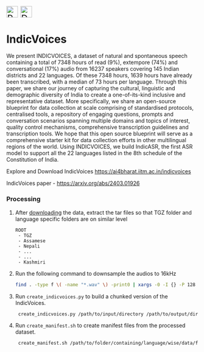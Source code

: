  
<p style="font-size: 24px;">
  <a href="https://arxiv.org/abs/2403.01926" style="text-decoration:none;">
    <img src="https://img.shields.io/badge/Paper-blue" alt="Paper" style="vertical-align: middle; height: 30px;">
  </a>
  <a href="https://ai4bharat.iitm.ac.in/indicvoices/" style="text-decoration:none;">
    <img src="https://img.shields.io/badge/Data-green" alt="Data" style="vertical-align: middle; height: 30px;">
  </a>
</p>

# IndicVoices

We present INDICVOICES, a dataset of natural and spontaneous speech containing a
total of 7348 hours of read (9%), extempore (74%) and conversational (17%) audio
from 16237 speakers covering 145 Indian districts and 22 languages. Of these
7348 hours, 1639 hours have already been transcribed, with a median of 73 hours
per language. Through this paper, we share our journey of capturing the cultural,
linguistic and demographic diversity of India to create a one-of-its-kind inclusive
and representative dataset. More specifically, we share an open-source blueprint
for data collection at scale comprising of standardised protocols, centralised tools,
a repository of engaging questions, prompts and conversation scenarios spanning
multiple domains and topics of interest, quality control mechanisms, comprehensive
transcription guidelines and transcription tools. We hope that this open source
blueprint will serve as a comprehensive starter kit for data collection efforts in
other multilingual regions of the world. Using INDICVOICES, we build IndicASR,
the first ASR model to support all the 22 languages listed in the 8th schedule of the
Constitution of India.

Explore and Download IndicVoices https://ai4bharat.iitm.ac.in/indicvoices 

IndicVoices paper - https://arxiv.org/abs/2403.01926

### Processing 
1. After [downloading](https://ai4bharat.iitm.ac.in/indicvoices) the data, extract the tar files so that TGZ folder and language specific folders are on similar level
    ```
    ROOT
     - TGZ
     - Assamese
     - Nepali
     - ...
     - ...
     - Kashmiri
    ```

3. Run the following command to downsample the audios to 16kHz

    ```bash
    find . -type f \( -name "*.wav" \) -print0 | xargs -0 -I {} -P 128 bash -c 'ffmpeg -y -loglevel warning -hide_banner -stats -i $1 -ar $2 -ac $3 "${1%.*}_${2}.wav" && rm $1 && mv "${1%.*}_${2}.wav" $1' -- {} 16000 1
    ```

4. Run ```create_indicvoices.py``` to build a chunked version of the IndicVoices. 
    ```bash
     create_indicvoices.py /path/to/input/directory /path/to/output/directory 
    ```
5.  Run ```create_manifest.sh``` to create manifest files from the processed dataset. 
    ```bash
     create_manifest.sh /path/to/folder/containing/language/wise/data/folders
    ```
